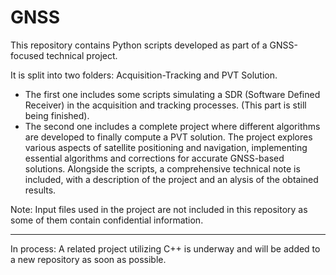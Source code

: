 # GNSS
This repository contains Python scripts developed as part of a GNSS-focused technical project. 

It is split into two folders: Acquisition-Tracking and PVT Solution. 

- The first one includes some scripts simulating a SDR (Software Defined Receiver) in the acquisition and tracking processes. (This part is still being finished).
- The second one includes a complete project where different algorithms are developed to finally compute a PVT solution. The project explores various aspects of satellite positioning and navigation, implementing essential algorithms and corrections for accurate GNSS-based solutions. Alongside the scripts, a comprehensive technical note is included, with a description of the project and an alysis of the obtained results.

Note: Input files used in the project are not included in this repository as some of them contain confidential information.

-----
In process: A related project utilizing C++ is underway and will be added to a new repository as soon as possible.
